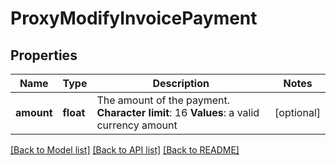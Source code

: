 # ProxyModifyInvoicePayment

## Properties
Name | Type | Description | Notes
------------ | ------------- | ------------- | -------------
**amount** | **float** |  The amount of the payment. **Character limit**: 16 **Values**: a valid currency amount  | [optional] 

[[Back to Model list]](../README.md#documentation-for-models) [[Back to API list]](../README.md#documentation-for-api-endpoints) [[Back to README]](../README.md)


